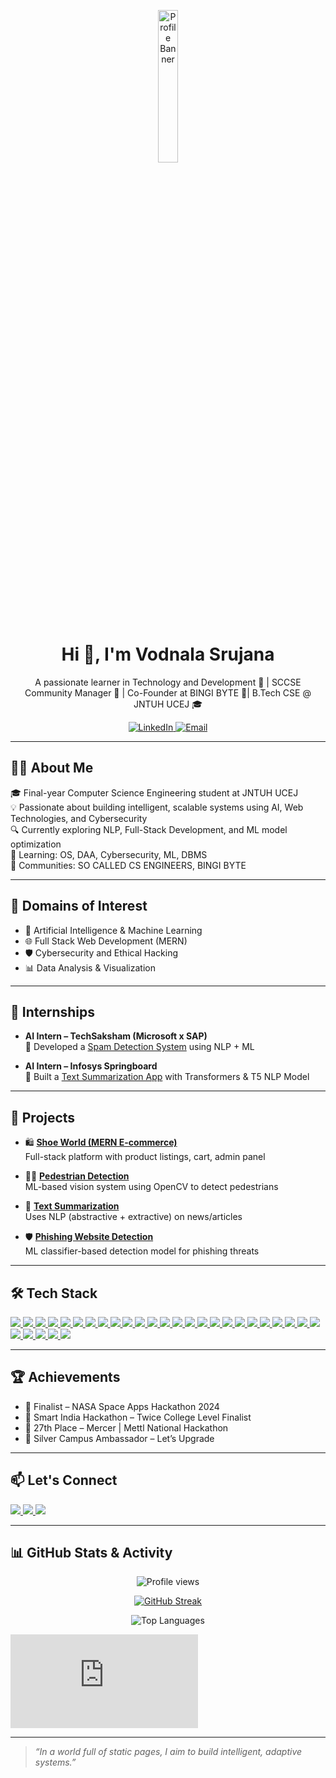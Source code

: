 <!-- Profile Header with a Cool Banner -->
<p align="center">
  <img src="https://media.licdn.com/dms/image/v2/D5603AQEu2IJ24BNxsw/profile-displayphoto-shrink_400_400/profile-displayphoto-shrink_400_400/0/1719803922093?e=1756339200&v=beta&t=qoP6BztjNFIGxNX2ubgUWMSIL1TCDCCfIPY2TbIYLNc" alt="Profile Banner" width="25%">
</p>

<h1 align="center">Hi 👋, I'm Vodnala Srujana</h1>
<p align="center">A passionate learner in Technology and Development 🌟 | SCCSE Community Manager 🚀 | Co-Founder at BINGI BYTE 🚀| B.Tech CSE @ JNTUH UCEJ 🎓</p>

<!-- Social Links -->
<p align="center">
  <a href="https://www.linkedin.com/in/vodnala-srujana-272a06278/" target="_blank">
    <img src="https://img.shields.io/badge/LinkedIn-0A66C2?style=for-the-badge&logo=linkedin&logoColor=white" alt="LinkedIn">
  </a>
  <a href="mailto:vodnalasrujana29@gmail.com" target="_blank">
    <img src="https://img.shields.io/badge/Email-D14836?style=for-the-badge&logo=gmail&logoColor=white" alt="Email">
  </a>
</p>

---

## 👩‍💻 About Me

🎓 Final-year Computer Science Engineering student at JNTUH UCEJ  
💡 Passionate about building intelligent, scalable systems using AI, Web Technologies, and Cybersecurity  
🔍 Currently exploring NLP, Full-Stack Development, and ML model optimization  
🌱 Learning: OS, DAA, Cybersecurity, ML, DBMS  
👥 Communities: SO CALLED CS ENGINEERS, BINGI BYTE 

---

## 🧠 Domains of Interest
- 🤖 Artificial Intelligence & Machine Learning  
- 🌐 Full Stack Web Development (MERN)  
- 🛡️ Cybersecurity and Ethical Hacking  
- 📊 Data Analysis & Visualization  

---

## 💼 Internships

- **AI Intern – TechSaksham (Microsoft x SAP)**  
  🔹 Developed a [Spam Detection System](https://vodnalasrujana004-spam-detect-nlp-spamdetector-ymifus.streamlit.app/) using NLP + ML

- **AI Intern – Infosys Springboard**  
  🔹 Built a [Text Summarization App](https://prabhjotschugh-text-summarization.onrender.com/) with Transformers & T5 NLP Model

---

## 🚀 Projects

- 🛍️ **[Shoe World (MERN E-commerce)](https://shoe-world-client.vercel.app/)**  
  Full-stack platform with product listings, cart, admin panel

- 🚶‍♀️ **[Pedestrian Detection](https://github.com/VodnalaSrujana004/Pedestrian-Detection-RRP)**  
  ML-based vision system using OpenCV to detect pedestrians

- 🧠 **[Text Summarization](https://github.com/VodnalaSrujana004/Text_Summarization_infosys)**  
  Uses NLP (abstractive + extractive) on news/articles

- 🛡️ **[Phishing Website Detection](https://github.com/VodnalaSrujana004/phishing-website-detection-content-based)**  
  ML classifier-based detection model for phishing threats

---

## 🛠️ Tech Stack

<p align="left">

  <!-- AI/ML & NLP -->
  <a href="https://www.python.org" target="_blank">
    <img src="https://img.shields.io/badge/Python-3776AB?style=for-the-badge&logo=python&logoColor=white"/>
  </a>
  <a href="https://www.oracle.com/java/" target="_blank">
    <img src="https://img.shields.io/badge/Java-ED8B00?style=for-the-badge&logo=java&logoColor=white"/>
  </a>
  <a href="https://developer.mozilla.org/en-US/docs/Web/JavaScript" target="_blank">
    <img src="https://img.shields.io/badge/JavaScript-F7DF1E?style=for-the-badge&logo=javascript&logoColor=black"/>
  </a>
  <a href="https://scikit-learn.org/" target="_blank">
    <img src="https://img.shields.io/badge/Scikit--learn-F7931E?style=for-the-badge&logo=scikit-learn&logoColor=white"/>
  </a>
  <a href="https://huggingface.co/docs/transformers/model_doc/t5" target="_blank">
    <img src="https://img.shields.io/badge/Transformers-T5-FFDF00?style=for-the-badge&logo=python&logoColor=black"/>
  </a>
  <a href="https://spacy.io/" target="_blank">
    <img src="https://img.shields.io/badge/SpaCy-09A3D5?style=for-the-badge&logo=spacy&logoColor=white"/>
  </a>
  <a href="https://opencv.org/" target="_blank">
    <img src="https://img.shields.io/badge/OpenCV-5C3EE8?style=for-the-badge&logo=opencv&logoColor=white"/>
  </a>
  <a href="https://pandas.pydata.org/" target="_blank">
    <img src="https://img.shields.io/badge/Pandas-150458?style=for-the-badge&logo=pandas&logoColor=white"/>
  </a>
  <a href="https://numpy.org/" target="_blank">
    <img src="https://img.shields.io/badge/NumPy-013243?style=for-the-badge&logo=numpy&logoColor=white"/>
  </a>
  <a href="https://matplotlib.org/" target="_blank">
    <img src="https://img.shields.io/badge/Matplotlib-11557C?style=for-the-badge&logo=matplotlib&logoColor=white"/>
  </a>
  <a href="https://colab.research.google.com/" target="_blank">
    <img src="https://img.shields.io/badge/Google%20Colab-F9AB00?style=for-the-badge&logo=google-colab&logoColor=white"/>
  </a>
  <a href="https://jupyter.org/" target="_blank">
    <img src="https://img.shields.io/badge/Jupyter-F37626?style=for-the-badge&logo=jupyter&logoColor=white"/>
  </a>

  <!-- MERN Stack -->
  <a href="https://developer.mozilla.org/en-US/docs/Web/HTML" target="_blank">
    <img src="https://img.shields.io/badge/HTML5-E34F26?style=for-the-badge&logo=html5&logoColor=white"/>
  </a>
  <a href="https://developer.mozilla.org/en-US/docs/Web/CSS" target="_blank">
    <img src="https://img.shields.io/badge/CSS3-1572B6?style=for-the-badge&logo=css3&logoColor=white"/>
  </a>
  <a href="https://developer.mozilla.org/en-US/docs/Web/JavaScript" target="_blank">
    <img src="https://img.shields.io/badge/JavaScript-F7DF1E?style=for-the-badge&logo=javascript&logoColor=black"/>
  </a>
  <a href="https://reactjs.org/" target="_blank">
    <img src="https://img.shields.io/badge/React-61DAFB?style=for-the-badge&logo=react&logoColor=black"/>
  </a>
  <a href="https://nodejs.org/" target="_blank">
    <img src="https://img.shields.io/badge/Node.js-339933?style=for-the-badge&logo=nodedotjs&logoColor=white"/>
  </a>
  <a href="https://expressjs.com/" target="_blank">
    <img src="https://img.shields.io/badge/Express.js-000000?style=for-the-badge&logo=express&logoColor=white"/>
  </a>
  <a href="https://www.mongodb.com/" target="_blank">
    <img src="https://img.shields.io/badge/MongoDB-47A248?style=for-the-badge&logo=mongodb&logoColor=white"/>
  </a>
  <a href="https://vercel.com/" target="_blank">
    <img src="https://img.shields.io/badge/Vercel-000000?style=for-the-badge&logo=vercel&logoColor=white"/>
  </a>
  <a href="https://git-scm.com/" target="_blank">
    <img src="https://img.shields.io/badge/Git-F05032?style=for-the-badge&logo=git&logoColor=white"/>
  </a>
  <a href="https://github.com/" target="_blank">
    <img src="https://img.shields.io/badge/GitHub-171515?style=for-the-badge&logo=github&logoColor=white"/>
  </a>

  <!-- Cybersecurity -->
  <a href="https://owasp.org/www-project-top-ten/" target="_blank">
    <img src="https://img.shields.io/badge/Web%20Security-00599C?style=for-the-badge&logo=internet-explorer&logoColor=white"/>
  </a>
  <a href="https://www.wireshark.org/" target="_blank">
    <img src="https://img.shields.io/badge/Wireshark-1679A7?style=for-the-badge&logo=wireshark&logoColor=white"/>
  </a>
  <a href="https://owasp.org/www-project-zap/" target="_blank">
    <img src="https://img.shields.io/badge/OWASP%20ZAP-231F20?style=for-the-badge&logo=owasp&logoColor=white"/>
  </a>

  <!-- Data Analysis & Visualization -->
  <a href="https://www.mysql.com/" target="_blank">
    <img src="https://img.shields.io/badge/SQL-4479A1?style=for-the-badge&logo=mysql&logoColor=white"/>
  </a>
  <a href="https://powerbi.microsoft.com/" target="_blank">
    <img src="https://img.shields.io/badge/Power%20BI-F2C811?style=for-the-badge&logo=powerbi&logoColor=black"/>
  </a>
  <a href="https://www.tableau.com/" target="_blank">
    <img src="https://img.shields.io/badge/Tableau-E97627?style=for-the-badge&logo=tableau&logoColor=white"/>
  </a>
  <a href="https://www.microsoft.com/en-us/microsoft-365/excel" target="_blank">
    <img src="https://img.shields.io/badge/Excel-217346?style=for-the-badge&logo=microsoft-excel&logoColor=white"/>
  </a>
  <a href="https://seaborn.pydata.org/" target="_blank">
    <img src="https://img.shields.io/badge/Seaborn-4B8BBE?style=for-the-badge&logo=python&logoColor=white"/>
  </a>

</p>

---

## 🏆 Achievements

- 🎯 Finalist – NASA Space Apps Hackathon 2024  
- 🥈 Smart India Hackathon – Twice College Level Finalist  
- 🥉 27th Place – Mercer | Mettl National Hackathon  
- 🥇 Silver Campus Ambassador – Let’s Upgrade  

---

## 📫 Let's Connect

<p align="left">
  <a href="https://www.linkedin.com/in/vodnala-srujana-272a06278/" target="_blank">
    <img src="https://img.shields.io/badge/LinkedIn-0A66C2?style=for-the-badge&logo=linkedin&logoColor=white">
  </a>
  <a href="https://github.com/VodnalaSrujana004" target="_blank">
    <img src="https://img.shields.io/badge/GitHub-171515?style=for-the-badge&logo=github&logoColor=white">
  </a>
  <a href="mailto:vodnalasrujana29@gmail.com" target="_blank">
    <img src="https://img.shields.io/badge/Gmail-D14836?style=for-the-badge&logo=gmail&logoColor=white">
  </a>
</p>

---

## 📊 GitHub Stats & Activity

<p align="center">
  <img src="https://komarev.com/ghpvc/?username=VodnalaSrujana004&label=Profile%20views&color=0e75b6&style=flat" alt="Profile views"/>
</p>
<p align="center">
  <a href="https://git.io/streak-stats">
    <img src="https://streak-stats.demolab.com?user=VodnalaSrujana004&theme=dark&hide_border=true" alt="GitHub Streak" />
  </a>
</p>
<p align="center">
  <img src="https://github-readme-stats.vercel.app/api/top-langs/?username=VodnalaSrujana004&layout=compact&theme=radical" alt="Top Languages"/>
</p>


<iframe src="https://tryhackme.com/api/v2/badges/public-profile?userPublicId=2201779" style='border:none;'></iframe>

---

> _“In a world full of static pages, I aim to build intelligent, adaptive systems.”_

<!---
VodnalaSrujana004/VodnalaSrujana004 is a ✨ special ✨ repository because its `README.md` (this file) appears on your GitHub profile.
You can click the Preview link to take a look at your changes.
--->
